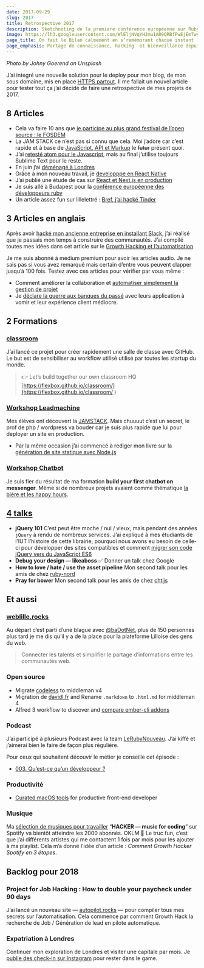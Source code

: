 ```yaml
---
date: 2017-09-29
slug: 2017
title: Retrospective 2017
description: Sketchnoting de la premiere conférence européenne sur Ruby
image: https://lh3.googleusercontent.com/WlEljNVqYHJmu1AR9QRBfPwEjEm7wyhUjpGlAf0UihG2ds3f4NPOOoKtAZccdgKmK7uWKA3MC49n6qjQxoViJLE2o4AIEgx3McMefbMGP3BJOLuoKQn5zQpLzNSceupIRUAiANYCrffF9uJxpOCGoBHMCK-5EgLk8U3tusKuZm1fCeYLKJ3eoyv2KAJilwJsMNg57DYscC342KhmihyuV1yYii4NjUsBHGhMPJmQ9VY_MZbclaUgmIBox0Rm1E4epeEZ5niXgQLqvLtxChBt_mkCXGveaxSOymTq-oUGhz-qeZUai9PNwmt2i2Y8gRPALEZOjs-buSub2QnRubwZkGkcDHvGapibKaGLvlZ8Qo6Axb8MlcRIMMjz0VEuZnO6PPFR-Ic2GP3KS13RHd2oThlMbceK4yY2yke2Zfce0Nnthh35_O5JDpqNq63XhjzjIzXZjg_lq4FmGTBJ1MlrT_v1KX4170xKfX6YZIeEEdKD04lNaV4PuHOy2i01xkYth0J-7TwHKp-kJYlzoDd6FG44me9agcijDwhRVEAblwYgKXGdUydi6C-w-YAVseh07ByACcqFcZoUhq_YquTfZY4eVYa4gqh3krUpeuFi=w1024-h512-no
page_title: On fait le Bilan calmement en s’remémorant chaque instant
page_emphasis: Partage de connaissance, hacking  et bienveillance depuis Budapest
---
```


_Photo by Johny Goerend on Unsplash_

J’ai integré une nouvelle solution pour le deploy pour mon blog, de mon sous domaine, mis en place [HTTPS partout](https://twitter.com/_flexbox/status/946330108603916288). Il me fallait un nouvel article pour tester tout ça j’ai décidé de faire une retrospective de mes projets de 2017.

## 8 Articles

- Cela va faire 10 ans que [je participe au plus grand festival de l’open source : le FOSDEM](/blog/fosdem-2017.html)
- La JAM STACK ce n’est pas si connu que cela. Moi j’adore car c’est rapide et à base de [JavaScript, API et Markup](/blog/jamstack.html) le <del>futur</del> présent quoi.
- J’ai [retesté atom pour le Javascript](/blog/atom.html), mais au final j’utilise toujours Sublime Text pour le reste.
- En juin j’ai [déménagé à Londres](/blog/london.html)
- Grâce à mon nouveau travail, je [developppe en React Native](/blog/react-native.html)
- J’ai publié une étude de cas sur [React et Next.js en production](/blog/fabriks.html)
- Je suis allé à Budapest pour la [conférence européenne des développeurs ruby](/blog/euruko2017.html)
- Un article assez fun sur lillelettré : [Bref, j’ai hacké Tinder](http://www.lillelettre.fr/2017/10/27/tinder-hack/)

## 3 Articles en anglais

Après avoir [hacké mon ancienne entreprise en installant Slack](https://inside.impala-webstudio.fr/quelques-takeaways-de-lagile-tour-lille-2016-233537a9b696), j’ai réalisé que je passais mon temps à construire des communautés.
J’ai compilé toutes mes idées dans cet article sur le [Growth Hacking et l’automatisation](https://blog.hellocomet.co/collaboration-tools-culture/)

Je me suis abonné à medium premium pour avoir les articles audio. Je ne sais pas si vous avez remarqué mais certain d’entre vous peuvent clapper jusqu’à 100 fois. Testez avec ces articles pour vérifier par vous même :

- Comment améliorer la collaboration et [automatiser simplement la gestion de projet](https://medium.com/@flexbox/project-management-for-hackers-3bdcaf03dece)
- Je [déclare la guerre aux banques du passé](https://medium.com/@flexbox/bank-for-digital-nomad-583c86f93096) avec leurs application à vomir et leur expérience client médiocre.

## 2 Formations

### [classroom](https://github.com/flexbox/classroom)
J’ai lancé ce projet pour créer rapidement une salle de classe avec GitHub. Le but est de sensibiliser au workflow utilisé utilisé par toutes les startup du monde.

> 👉 Let’s build together our own classroom HQ
> [https://flexbox.github.io/classroom/](https://flexbox.github.io/classroom/ )

### [Workshop Leadmachine](https://courses.davidl.fr/programs/leadmachine.html)

Mes élèves ont découvert la [JAMSTACK](https://stackshare.io/flexbox/foundation-101). Mais chuuuut c’est un secret, le prof de php / wordpress va bouder car je suis plus rapide que lui pour deployer un site en production.

- Par la même occasion j’ai commencé à rediger mon livre sur la [génération de site statique avec Node.js](https://flexbox.gitbooks.io/foundation-101/content/)

### [Workshop Chatbot](https://courses.davidl.fr/programs/robotsinmarch.html)

Je suis fier du résultat de ma formation __build your first chatbot on messenger__. Même si de nombreux projets avaient comme thématique [la bière et les happy hours](https://bidays.github.io/happyhour/).

## [4 talks](https://courses.davidl.fr/programs/#talks)

- __jQuery 101__
C’est peut être moche / nul / vieux, mais pendant des années `jQuery` à rendu de nombreux services. J’ai expliqué à mes étudiants de l’IUT l’histoire de cette librairie, pourquoi nous avons eu besoin de celle-ci pour développer des sites compatibles et comment [migrer son code jQuery vers du JavaScript ES6](https://github.com/lewagon/goodbye-jquery)
- __Debug your design — likeaboss__
✅ Donner un talk chez Google
- __How to love / hate / use the asset pipeline__
Mon second talk pour les amis de chez [ruby-nord](http://ruby-nord.org/en/talks.html)
- __Pray for bower__
Mon second talk pour les amis de chez [chtijs](http://chtijs.francejs.org/)

## Et aussi

### [weblille.rocks](http://weblille.rocks/)

Au départ c’est parti d’une blague avec [@baDotNet](https://twitter.com/baDotNet), plus de 150 personnes plus tard je me dis qu’il y a de la place pour la plateforme Lilloise des gens du web.

> Connecter les talents et simplifier
> le partage d’informations
> entre les communautés web.

### Open source

- Migrate [codeless](https://github.com/flexbox/codeless) to middleman v4
- Migration de [davidl.fr](https://github.com/flexbox/davidl/pull/21) and Rename `.markdown` to `.html.md` for middleman 4
- Alfred 3 workflow to discover and [compare ember-cli addons](https://github.com/flexbox/alfred-ember-observer)

### Podcast

J’ai participé à plusieurs Podcast avec la team [LeRubyNouveau](https://github.com/LeRubyNouveau/). J’ai kiffé et j’aimerai bien le faire de façon plus régulière.

Pour ceux qui souhaitent découvir le métier je conseille cet épisode :

- [003. Qu’est-ce qu’un développeur ?](https://lerubynouveau.fr/003.html)

### Productivité

- [Curated macOS tools](https://github.com/flexbox/macos-front-end) for productive front-end developer

### Musique

Ma [sélection de musiques pour travailler](https://open.spotify.com/user/wutangbifi/playlist/0Jt2JW0NTIL6MvV9dSOnqZ)  “__HACKER — music for coding__” sur Spotify va bientôt atteindre les 2000 abonnés.
OKLM 👊
Le truc fun, c’est que j’ai différents artistes qui me contactent 1 fois par mois pour les ajouter à ma playlist. Cela m’a donné l’idée d’un article : _Comment Growth Hacker Spotify en 3 étapes_.

## Backlog pour 2018

### Project for Job Hacking : How to double your paycheck under 90 days

J’ai lancé un nouveau site — [autopilot.rocks](https://autopilot.rocks/) — pour compiler tous mes secrets sur l’automatisation.
Cela commence par comment Growth Hack la recherche de Job / Génération de lead en pilote automatique.

### Expatriation à Londres

Continuer mon exploration de Londres et visiter une capitale par mois. Je [publie des check-in sur Instagram](https://www.instagram.com/1backpacklifestyle/) pour rester dans le game.
